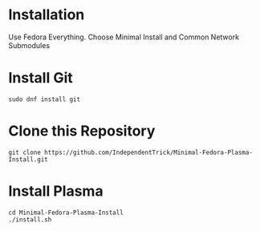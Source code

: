 # Installation

Use Fedora Everything.
Choose Minimal Install and Common Network Submodules

# Install Git

```
sudo dnf install git
```
# Clone this Repository
```
git clone https://github.com/IndependentTrick/Minimal-Fedora-Plasma-Install.git
```
# Install Plasma
```
cd Minimal-Fedora-Plasma-Install
./install.sh
```

